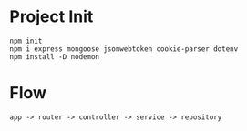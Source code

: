 # Project Init

```
npm init
npm i express mongoose jsonwebtoken cookie-parser dotenv
npm install -D nodemon
```

# Flow

```
app -> router -> controller -> service -> repository
```
